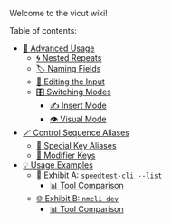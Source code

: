 Welcome to the vicut wiki!

Table of contents:
- [🚀 Advanced Usage](https://github.com/km-clay/vicut/wiki/Advanced-Usage)
    - [🌀 Nested Repeats](https://github.com/km-clay/vicut/wiki/Advanced-Usage#-nested-repeats)
    - [🏷️ Naming Fields](https://github.com/km-clay/vicut/wiki/Advanced-Usage#%EF%B8%8F-naming-fields)
    - [🧹 Editing the Input](https://github.com/km-clay/vicut/wiki/Advanced-Usage#-editing-the-input)
    - [🎛️ Switching Modes](https://github.com/km-clay/vicut/wiki/Advanced-Usage#%EF%B8%8F-switching-modes)
        - [✍️ Insert Mode](https://github.com/km-clay/vicut/wiki/Advanced-Usage#%EF%B8%8F-insert-mode)
        - [👁️ Visual Mode](https://github.com/km-clay/vicut/wiki/Advanced-Usage#%EF%B8%8F-visual-mode)
- [🪄 Control Sequence Aliases](https://github.com/km-clay/vicut/wiki/Control-Sequence-Aliases)
    - [🔑 Special Key Aliases](https://github.com/km-clay/vicut/wiki/Control-Sequence-Aliases#-special-key-aliases)
    - [🧩 Modifier Keys](https://github.com/km-clay/vicut/wiki/Control-Sequence-Aliases#-modifier-keys)
- [💡 Usage Examples](https://github.com/km-clay/vicut/wiki/Usage-Examples)
    - [📡 Exhibit A: `speedtest-cli --list`](https://github.com/km-clay/vicut/wiki/Usage-Examples#-exhibit-a-speedtest-cli---list)
        - [📊 Tool Comparison](https://github.com/km-clay/vicut/wiki/Usage-Examples#-tool-comparison)
    - [🌐 Exhibit B: `nmcli dev`](https://github.com/km-clay/vicut/wiki/Usage-Examples#-exhibit-b-nmcli-dev)
        - [📊 Tool Comparison](https://github.com/km-clay/vicut/wiki/Usage-Examples#-tool-comparison-1)
